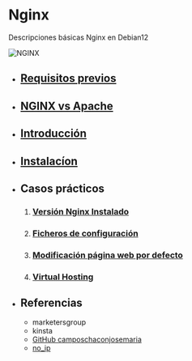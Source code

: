 # Nginx
Descripciones básicas Nginx en Debian12

![NGINX](https://extassisnetwork.com/tutoriales/wp-content/uploads/Comandos-de-Nginx-que-usted-debe-saber.jpg)

* ## [**Requisitos previos**](requisito.md)
* ## [**NGINX vs Apache**](diferencias.md)
* ## [**Introducción**](introduccion.md)
* ## [**Instalacíon**](instalacion.md)
* ## **Casos prácticos**
    1. ### [Versión Nginx Instalado](version.md)
    2. ### [Ficheros de configuración](ficheros_configuracion.md)
    3. ### [Modificación página web por defecto](modificacion.md)
    4. ### [Virtual Hosting](virtual.md)
* ## **Referencias**
    * marketersgroup
    * kinsta
    * [GitHub camposchaconjosemaria](https://github.com/camposchaconjosemaria)
    * [no_ip](https://www.noip.com/es-MX)

